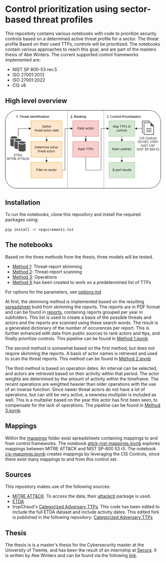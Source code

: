 # Control prioritization using sector-based threat profiles
This repositoty contains various notebooks with code to prioritize security controls based on a determined active threat profile for a sector. The threat profile Based on their used TTPs, controls will be prioritized. 
The notebooks contain various approaches to reach this goal, and are part of the masters thesis of Abe Winters.
The current supported control frameworks implemented are:
- NIST SP 800-53 rev.5
- ISO 27001:2013
- ISO 27001:2022
- CIS v8

## High level overview
![high level overview](./docs/images/High%20level%20methodology.png)

## Installation
To run the notebooks, clone this repository and install the required packages using:

`pip install -r requirements.txt`

## The notebooks
Based on the three methods from the thesis, three models will be tested. 
- [Method 1](./Method%201.ipynb): Threat-report skimming
- [Method 2](./Method%202.ipynb): Threat-report scanning
- [Method 3](./Method%203.ipynb): Operations
- [Method X](./Method%20X%20ransomware.ipynb) has been created to work on a predetermined list of TTPs

For options for the parameters, see [options.md](./options.md)

At first, the skimming method is implemented based on the resulting [spreadsheet](./Threat%20reports.xlsx) build from skimming the reports. 
The reports are in PDF format and can be found in [reports](reports), containing reports grouped per year in subfolders.
This list is used to create a basis of the possible threats and actors and the reports are scanned using these search words. The result is a generated dictionary of the number of occurences per report. This is further enhanced with data from public sources to rank actors and ttps, and finally prioritize controls. This pipeline can be found in [Method 1.ipynb](./Method%201.ipynb)

The second method is somewhat based on the first method, but does not require skimming the reports. A basis of actor names is retrieved and used to scan the threat reports. This method can be found in [Method 2.ipynb](./Method%202.ipynb)

The third method is based on operation dates. An interval can be selected, and actors are retrieved based on their activity within that period. The actor weights are determined by the amount of activity within the timeframe. The recent operations are weighted heavier than older operations with the use of an inverse function. Since newer threat actors do not have a lot of operations, but can still be very active, a newness multiplier is included as well. This is a multiplier based on the year this actor has first been seen, to compensate for the lack of operations. The pipeline can be found in [Method 3.ipynb](./Method%203.ipynb).

## Mappings
Within the [mappings](./data/mappings/) folder exist spreadsheets containing mappings to and from control frameworks. The notebook [attck-nist-mappings.ipynb](./data/mappings/attck-nist-mappings.ipynb) explores mappings between MITRE ATT&CK and NIST SP-800 53 r5. The notebook [cis-mappings.ipynb](./data/mappings/cis-mappings.ipynb) creates mappings by leveraging the CIS Controls, since there exist many mappings to and from this control set.

## Sources
This repository makes use of the following sources:
- [MITRE ATT&CK](https://attack.mitre.org/). To access the data, their [attackcti](https://attackcti.com/intro.html) package is used. 
- [ETDA](https://apt.etda.or.th/cgi-bin/aptgroups.cgi)
- tropChaud's [Categorized Adversary TTPs](https://github.com/tropChaud/Categorized-Adversary-TTPs). This code has been edited to include the full ETDA dataset and include activity dates. This edited fork is published in the following repository: [Categorized Adversary TTPs](https://github.com/AbeWinters/Categorized-Adversary-TTPs) 

## Thesis
The thesis is is a master's thesis for the Cybersecurity master at the University of Twente, and has been the result of an internship at [Secura](https://www.secura.com/).
It is written by Abe Winters and can be found via the following [link](/).


<!-- ## Challenges
- A report can mention threats or actors, for example in a comparison to a previous period, but not actually report these threats as active in this period. These irrelevant threats should be left out. A way of doing this is setting a threshold on the number of hits within a report. Another way is observing the context in a sentence or paragraph in which a threat is mentioned. 
- In text, the same threats can be described using different words or even synonyms can be used. These variations should be lemmatized: Grouping together forms of a word so they can be analysed as a single item.
- Where some reports are short and to the point, others are more lenghty and contain lot's of text. Therefore the number of hits should be normalized.
 -->
